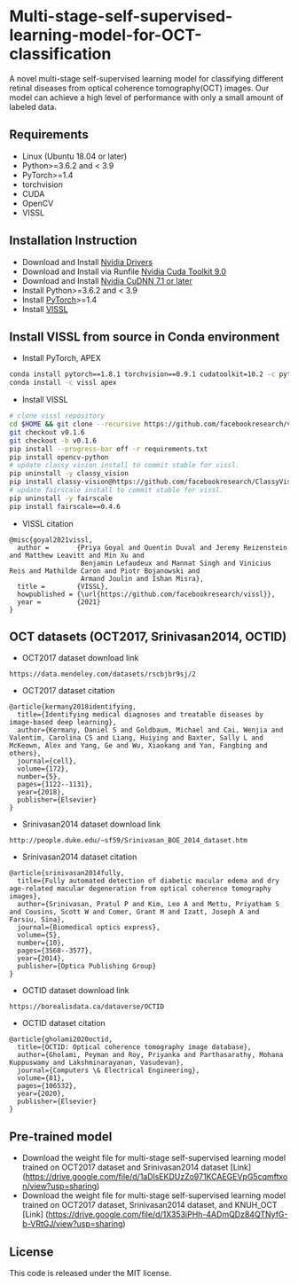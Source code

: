 # Multi-stage-self-supervised-learning-model-for-OCT-classification

A novel multi-stage self-supervised learning model for classifying different retinal diseases from optical coherence tomography(OCT) images.
Our model can achieve a high level of performance with only a small amount of labeled data.

## Requirements
- Linux (Ubuntu 18.04 or later)
- Python>=3.6.2 and < 3.9
- PyTorch>=1.4
- torchvision
- CUDA
- OpenCV
- VISSL

## Installation Instruction
- Download and Install [Nvidia Drivers](https://www.nvidia.com/Download/driverResults.aspx/142567/en-us)
- Download and Install via Runfile [Nvidia Cuda Toolkit 9.0](https://developer.nvidia.com/cuda-90-download-archive?target_os=Linux&target_arch=x86_64&target_distro=Ubuntu&target_version=1604&target_type=runfilelocal)
- Download and Install [Nvidia CuDNN 7.1 or later](https://developer.nvidia.com/rdp/cudnn-archive)
- Install Python>=3.6.2 and < 3.9
- Install [PyTorch](https://pytorch.org/)>=1.4
- Install [VISSL](https://vissl.readthedocs.io/en/v0.1.6/)

## Install VISSL from source in Conda environment
- Install PyTorch, APEX
```bash
conda install pytorch==1.8.1 torchvision==0.9.1 cudatoolkit=10.2 -c pytorch
conda install -c vissl apex
```
- Install VISSL
```bash
# clone vissl repository
cd $HOME && git clone --recursive https://github.com/facebookresearch/vissl.git && cd $HOME/vissl/
git checkout v0.1.6
git checkout -b v0.1.6
pip install --progress-bar off -r requirements.txt
pip install opencv-python
# update classy vision install to commit stable for vissl.
pip uninstall -y classy_vision
pip install classy-vision@https://github.com/facebookresearch/ClassyVision/tarball/4785d5ee19d3bcedd5b28c1eb51ea1f59188b54d
# update fairscale install to commit stable for vissl.
pip uninstall -y fairscale
pip install fairscale==0.4.6
```
- VISSL citation
```
@misc{goyal2021vissl,
  author =       {Priya Goyal and Quentin Duval and Jeremy Reizenstein and Matthew Leavitt and Min Xu and
                  Benjamin Lefaudeux and Mannat Singh and Vinicius Reis and Mathilde Caron and Piotr Bojanowski and
                  Armand Joulin and Ishan Misra},
  title =        {VISSL},
  howpublished = {\url{https://github.com/facebookresearch/vissl}},
  year =         {2021}
}
```

## OCT datasets (OCT2017, Srinivasan2014, OCTID)
- OCT2017 dataset download link
```
https://data.mendeley.com/datasets/rscbjbr9sj/2
```
- OCT2017 dataset citation
```
@article{kermany2018identifying,
  title={Identifying medical diagnoses and treatable diseases by image-based deep learning},
  author={Kermany, Daniel S and Goldbaum, Michael and Cai, Wenjia and Valentim, Carolina CS and Liang, Huiying and Baxter, Sally L and McKeown, Alex and Yang, Ge and Wu, Xiaokang and Yan, Fangbing and others},
  journal={cell},
  volume={172},
  number={5},
  pages={1122--1131},
  year={2018},
  publisher={Elsevier}
}
```
- Srinivasan2014 dataset download link
```
http://people.duke.edu/~sf59/Srinivasan_BOE_2014_dataset.htm
```
- Srinivasan2014 dataset citation
```
@article{srinivasan2014fully,
  title={Fully automated detection of diabetic macular edema and dry age-related macular degeneration from optical coherence tomography images},
  author={Srinivasan, Pratul P and Kim, Leo A and Mettu, Priyatham S and Cousins, Scott W and Comer, Grant M and Izatt, Joseph A and Farsiu, Sina},
  journal={Biomedical optics express},
  volume={5},
  number={10},
  pages={3568--3577},
  year={2014},
  publisher={Optica Publishing Group}
}
```
- OCTID dataset download link
```
https://borealisdata.ca/dataverse/OCTID
```
- OCTID dataset citation
```
@article{gholami2020octid,
  title={OCTID: Optical coherence tomography image database},
  author={Gholami, Peyman and Roy, Priyanka and Parthasarathy, Mohana Kuppuswamy and Lakshminarayanan, Vasudevan},
  journal={Computers \& Electrical Engineering},
  volume={81},
  pages={106532},
  year={2020},
  publisher={Elsevier}
}
```

## Pre-trained model
- Download the weight file for multi-stage self-supervised learning model trained on OCT2017 dataset and Srinivasan2014 dataset [Link] (https://drive.google.com/file/d/1aDlsEKDUzZo971KCAEGEVpG5cqmftxon/view?usp=sharing)
- Download the weight file for multi-stage self-supervised learning model trained on OCT2017 dataset, Srinivasan2014 dataset, and KNUH_OCT [Link] (https://drive.google.com/file/d/1X353iPHh-4ADmQDz84QTNyfG-b-VRtGJ/view?usp=sharing)

## License
This code is released under the MIT license.
